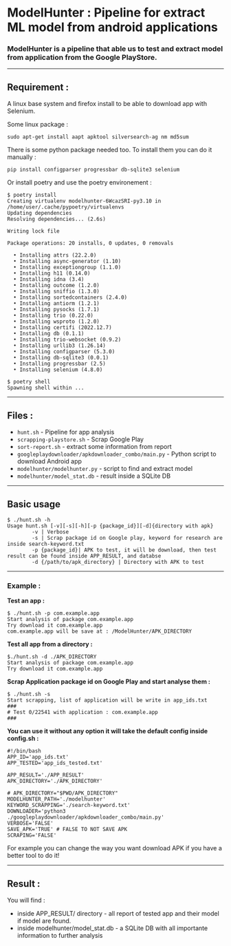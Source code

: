 # ModelHunter : Pipeline for extract ML model from android applications

### ModelHunter is a pipeline that able us to test and extract model from application from the Google PlayStore.

---
## Requirement : 

A linux base system and firefox install to be able to download app with Selenium.

Some linux package : 
```console
sudo apt-get install aapt apktool silversearch-ag nm md5sum
```

There is some python package needed too.
To install them you can do it manually : 
```
pip install configparser progressbar db-sqlite3 selenium
```

Or install poetry and use the poetry environement : 
```console
$ poetry install
Creating virtualenv modelhunter-6WcazSRI-py3.10 in /home/user/.cache/pypoetry/virtualenvs
Updating dependencies
Resolving dependencies... (2.6s)

Writing lock file

Package operations: 20 installs, 0 updates, 0 removals

  • Installing attrs (22.2.0)
  • Installing async-generator (1.10)
  • Installing exceptiongroup (1.1.0)
  • Installing h11 (0.14.0)
  • Installing idna (3.4)
  • Installing outcome (1.2.0)
  • Installing sniffio (1.3.0)
  • Installing sortedcontainers (2.4.0)
  • Installing antiorm (1.2.1)
  • Installing pysocks (1.7.1)
  • Installing trio (0.22.0)
  • Installing wsproto (1.2.0)
  • Installing certifi (2022.12.7)
  • Installing db (0.1.1)
  • Installing trio-websocket (0.9.2)
  • Installing urllib3 (1.26.14)
  • Installing configparser (5.3.0)
  • Installing db-sqlite3 (0.0.1)
  • Installing progressbar (2.5)
  • Installing selenium (4.8.0)

$ poetry shell 
Spawning shell within ...

```

---
## Files : 

- `hunt.sh` - Pipeline for app analysis
- `scrapping-playstore.sh` - Scrap Google Play 
- `sort-report.sh` - extract some information from report
- `googleplaydownloader/apkdownloader_combo/main.py` -  Python script to download Android app
- `modelhunter/modelhunter.py` - script to find and extract model 
- `modelhunter/model_stat.db` - result inside a SQLite DB 




---
## Basic usage

```console
$ ./hunt.sh -h
Usage hunt.sh [-v][-s][-h][-p {package_id}][-d]{directory with apk}
		-v | Verbose
		-s | Scrap package id on Google play, keyword for research are inside search-keyword.txt
		-p {package_id}| APK to test, it will be download, then test result can be found inside APP_RESULT, and databse
		-d {/path/to/apk_directory} | Directory with APK to test 
```

--- 

### Example : 

**Test an app :**

```console
$ ./hunt.sh -p com.example.app
Start analysis of package com.example.app
Try download it com.example.app
com.example.app will be save at : /ModelHunter/APK_DIRECTORY
```

**Test all app from a directory :**

```console
$./hunt.sh -d ./APK_DIRECTORY
Start analysis of package com.example.app
Try download it com.example.app
```


**Scrap Application package id on Google Play and start analyse them :**

```
$ ./hunt.sh -s
Start scrapping, list of application will be write in app_ids.txt
###
# Test 0/22541 with application : com.example.app
###
```



**You can use it without any option it will take the default config inside config.sh :**
```
#!/bin/bash
APP_ID='app_ids.txt'
APP_TESTED='app_ids_tested.txt'

APP_RESULT='./APP_RESULT'
APK_DIRECTORY='./APK_DIRECTORY'

# APK_DIRECTORY="$PWD/APK_DIRECTORY"
MODELHUNTER_PATH='./modelhunter'
KEYWORD_SCRAPPING='./search-keyword.txt'
DOWNLOADER='python3 ./googleplaydownloader/apkdownloader_combo/main.py'
VERBOSE='FALSE'
SAVE_APK='TRUE' # FALSE TO NOT SAVE APK
SCRAPING='FALSE'
```

For example you can change the way you want download APK if you have a better tool to do it!

---

## Result : 
You will find : 
- inside APP_RESULT/ directory - all report of tested app and their model if model are found.
- inside modelhunter/model_stat.db - a SQLite DB with all importante information to further analysis 